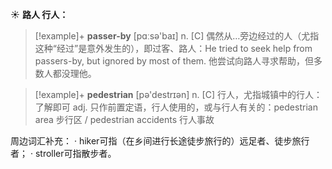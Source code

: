 ☀ <span class="category">**路人 行人：**</span>
>[!example]+ <span class="vocabulary">**passer-by**</span> [pɑːsə'baɪ] 
> <span class="definition">n. [C] 偶然从…旁边经过的人（尤指这种“经过”是意外发生的），即过客、路人：</span>He tried to seek help from passers-by, but ignored by most of them. 他尝试向路人寻求帮助，但多数人都没理他。

>[!example]+ <span class="vocabulary">**pedestrian**</span> [pə'destrɪən] 
> <span class="definition">n. [C] 行人，尤指城镇中的行人：</span>了解即可 <span class="definition">adj. 只作前置定语，行人使用的，或与行人有关的：</span>pedestrian area 步行区 / pedestrian accidents 行人事故

周边词汇补充：
· hiker可指（在乡间进行长途徒步旅行的）远足者、徒步旅行者；
· stroller可指散步者。



